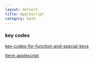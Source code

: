 ```yaml
---
layout: default
title: AppleScript
category: bash
---
```


### key codes

[key-codes-for-function-and-special-keys](http://macbiblioblog.blogspot.hk/2014/12/key-codes-for-function-and-special-keys.html)

[iterm applescript](https://iterm2.com/applescript.html)
